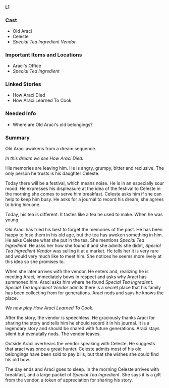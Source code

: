 #### L1

### Cast
* Old Araci
* Celeste
* *Special Tea Ingredient Vendor*

### Important Items and Locations
* Araci's Office
* *Special Tea Ingredient*

### Linked Stories
* How Araci Died
* How Araci Learned To Cook

### Needed Info
* Where are Old Araci's old belongings?

### Summary
Old Araci awakens from a dream sequence.  

*In this dream we see How Araci Died.*

His memories are leaving him. He is angry, grumpy, bitter and reclusive. The only person he trusts is his daughter Celeste.

Today there will be a festival, which means noise. He is in an especially sour mood. He expresses his displeasure at the idea of the festival to Celeste in the morning she comes to serve him breakfast. Celeste asks him if she can help to keep him busy. He asks for a journal to record his dream, she agrees to bring him one.

Today, his tea is different. It tastes like a tea he used to make. When he was young.

Old Araci has tried his best to forget the memories of the past. He has been happy to lose them in his old age, but the tea has awoken something in him. He asks Celeste what she put in the tea. She mentions *Special Tea Ingredient*. He asks her how she found it and she admits she didnt, *Special Tea Ingredient Vendor* was selling it at a market. He tells her it is very rare and would very much like to meet him. She notices he seems more lively at this idea so she promises to.

When she later arrives with the vendor. He enters and, realizing he is meeting Araci, immediately bows in respect and asks why Araci has summoned him. Araci asks him where he found *Special Tea Ingredient*. *Special Tea Ingredient Vendor* admits there is a secret place that his family has been collecting from for generations. Araci nods and says he knows the place. 

*We now play How Araci Learned To Cook.*

After the story, the vendor is speechless. He graciously thanks Araci for sharing the story and tells him he should record it in his journal. It is a legendary story and should be shared with future generations. Araci stays silent but evenutally nods. The vendor leaves. 

Outside Araci overhears the vendor speaking with Celeste. He suggests that araci was once a great hunter. Celeste admits most of his old belongings have been sold to pay bills, but that she wishes she could find his old bow.

The day ends and Araci goes to sleep.  In the morning Celeste arrives with breakfast, and a large packet of *Special Tea Ingredient*. She says it is a gift from the vendor, a token of appreciation for sharing his story.